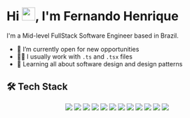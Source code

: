 <h1 align="left">Hi <img src="https://raw.githubusercontent.com/kaueMarques/kaueMarques/master/hi.gif" height="30px">, I'm Fernando Henrique</h1>

I'm a Mid-level FullStack Software Engineer based in Brazil.

- 💼 I’m currently open for new opportunities
- 👨‍💻 I usually work with `.ts` and `.tsx` files
- 🔎 Learning all about software design and design patterns

## 🛠️ Tech Stack

<div style="display: flex; justify-content: center; gap: 4px; padding-bottom: 8px; flex-wrap: wrap;">
  <!-- JavaScript -->
  <img src="https://img.shields.io/badge/JavaScript-323330?style=for-the-badge&logo=javascript&logoColor=white" />
  <!-- TypeScript -->
  <img src="https://img.shields.io/badge/TypeScript-323330?style=for-the-badge&logo=typescript&logoColor=white" />
  <!-- Node -->
  <img src="https://img.shields.io/badge/Node.js-323330?style=for-the-badge&logo=node.js&logoColor=white" />
  <!-- React -->
  <img src="https://img.shields.io/badge/React-323330?style=for-the-badge&logo=react&logoColor=white" />
  <!-- React_Native -->
  <img src="https://img.shields.io/badge/React_Native-323330?style=for-the-badge&logo=react&logoColor=white" />
  <!-- HTML5 -->
  <img src="https://img.shields.io/badge/HTML5-323330?style=for-the-badge&logo=html5&logoColor=white" />
  <!-- CSS3 -->
  <img src="https://img.shields.io/badge/CSS3-323330?style=for-the-badge&logo=css3&logoColor=white" />
  <!-- PostgreSQL -->
  <img src="https://img.shields.io/badge/PostgreSQL-323330?style=for-the-badge&logo=postgresql&logoColor=white" />
  <!-- MongoDB -->
  <img src="https://img.shields.io/badge/MongoDB-323330?style=for-the-badge&logo=mongodb&logoColor=white" />
  <!-- Heroku -->
  <img src="https://img.shields.io/badge/Heroku-323330?style=for-the-badge&logo=heroku&logoColor=white" />
  <!-- Amazon_AWS -->
  <img src="https://img.shields.io/badge/Amazon_AWS-323330?style=for-the-badge&logo=amazon-aws&logoColor=white" />
  <!-- Google_Cloud -->
  <img src="https://img.shields.io/badge/Google_Cloud-323330?style=for-the-badge&logo=google-cloud&logoColor=white" />
</div>
